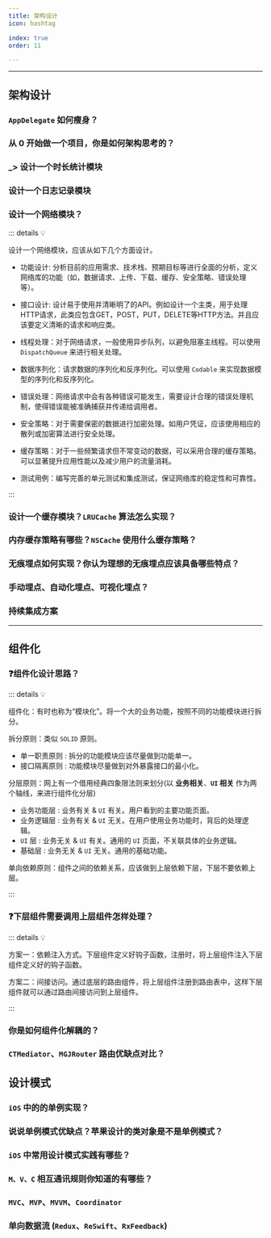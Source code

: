 ```yaml
---
title: 架构设计
icon: hashtag

index: true
order: 11

---
```


<!-- more -->

------

## 架构设计

### `AppDelegate` 如何瘦身？

### 从 0 开始做一个项目，你是如何架构思考的？

### _> 设计一个时长统计模块

### 设计一个日志记录模块

### 设计一个网络模块？

::: details 💡

  设计一个网络模块，应该从如下几个方面设计。

  - 功能设计: 分析目前的应用需求、技术栈、预期目标等进行全面的分析，定义网络库的功能（如，数据请求、上传、下载、缓存、安全策略、错误处理等）。

  - 接口设计: 设计易于使用并清晰明了的API。例如设计一个主类，用于处理HTTP请求，此类应包含GET，POST，PUT，DELETE等HTTP方法。并且应该要定义清晰的请求和响应类。
    
  - 线程处理：对于网络请求，一般使用异步队列，以避免阻塞主线程。可以使用 `DispatchQueue` 来进行相关处理。

  - 数据序列化：请求数据的序列化和反序列化。可以使用 `Codable` 来实现数据模型的序列化和反序列化。
    
  - 错误处理：网络请求中会有各种错误可能发生，需要设计合理的错误处理机制，使得错误能被准确捕获并传递给调用者。

  - 安全策略：对于需要保密的数据进行加密处理。如用户凭证，应该使用相应的散列或加密算法进行安全处理。

  - 缓存策略：对于一些频繁请求但不常变动的数据，可以采用合理的缓存策略。可以显著提升应用性能以及减少用户的流量消耗。

  - 测试用例：编写完善的单元测试和集成测试，保证网络库的稳定性和可靠性。

:::

### 设计一个缓存模块？`LRUCache` 算法怎么实现？

### 内存缓存策略有哪些？`NSCache` 使用什么缓存策略？

### 无痕埋点如何实现？你认为理想的无痕埋点应该具备哪些特点？

### 手动埋点、自动化埋点、可视化埋点？

### 持续集成方案

------

## 组件化

### ❓组件化设计思路？

::: details 💡

  组件化：有时也称为“模块化”。将一个大的业务功能，按照不同的功能模块进行拆分。

  拆分原则：类似 `SOLID` 原则。
  * 单一职责原则 : 拆分的功能模块应该尽量做到功能单一。
  * 接口隔离原则 : 功能模块尽量做到对外暴露接口的最小化。

  分层原则：网上有一个借用经典四象限法则来划分(以 **业务相关**、**`UI` 相关** 作为两个轴线，来进行组件化分层)
  * 业务功能层 : 业务有关 & `UI` 有关。用户看到的主要功能页面。
  * 业务逻辑层 : 业务有关 & `UI` 无关。在用户使用业务功能时，背后的处理逻辑。
  * `UI` 层 : 业务无关 & `UI` 有关。通用的 `UI` 页面，不关联具体的业务逻辑。
  * 基础层 : 业务无关 & `UI` 无关。通用的基础功能。

  单向依赖原则：组件之间的依赖关系，应该做到上层依赖下层，下层不要依赖上层。

:::

### ❓下层组件需要调用上层组件怎样处理？

::: details 💡

  方案一：依赖注入方式。下层组件定义好钩子函数，注册时，将上层组件注入下层组件定义好的钩子函数。
  
  方案二：间接访问。通过底层的路由组件，将上层组件注册到路由表中，这样下层组件就可以通过路由间接访问到上层组件。

:::

### 你是如何组件化解耦的？

### `CTMediator`、`MGJRouter` 路由优缺点对比？


## 设计模式

### `iOS` 中的的单例实现？

### 说说单例模式优缺点？苹果设计的类对象是不是单例模式？

### `iOS` 中常用设计模式实践有哪些？

### `M、V、C` 相互通讯规则你知道的有哪些？

### `MVC`、`MVP`、`MVVM`、`Coordinator`

### 单向数据流 (`Redux`、`ReSwift`、`RxFeedback`)
